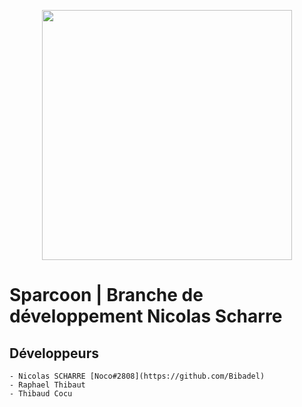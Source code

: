<p align="center"><a href="https://www.sparcoon.fr" target="_blank"><img src="https://doc.sparcoon.fr/img/logo.png" width="400"></a></p>


#   Sparcoon | Branche de développement Nicolas Scharre




## Développeurs 
    - Nicolas SCHARRE [Noco#2808](https://github.com/Bibadel)
    - Raphael Thibaut
    - Thibaud Cocu
